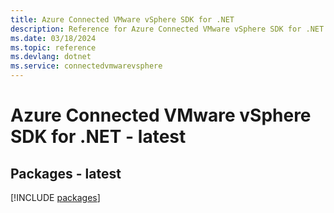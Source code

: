 ```yaml
---
title: Azure Connected VMware vSphere SDK for .NET
description: Reference for Azure Connected VMware vSphere SDK for .NET
ms.date: 03/18/2024
ms.topic: reference
ms.devlang: dotnet
ms.service: connectedvmwarevsphere
---
```

# Azure Connected VMware vSphere SDK for .NET - latest
## Packages - latest
[!INCLUDE [packages](connected-vmware-vsphere-index.md)]